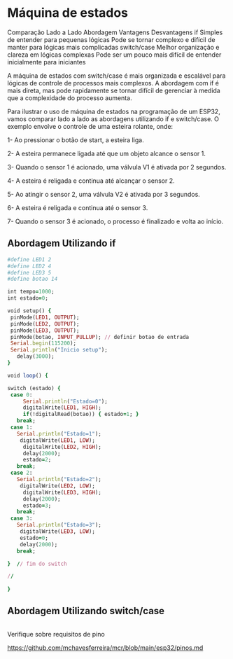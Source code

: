 # Máquina de estados

Comparação Lado a Lado
Abordagem	Vantagens	Desvantagens
if	Simples de entender para pequenas lógicas	Pode se tornar complexo e difícil de manter para lógicas mais complicadas
switch/case	Melhor organização e clareza em lógicas complexas	Pode ser um pouco mais difícil de entender inicialmente para iniciantes

A máquina de estados com switch/case é mais organizada e escalável para lógicas de controle de processos mais complexos. A abordagem com if é mais direta, mas pode rapidamente se tornar difícil de gerenciar à medida que a complexidade do processo aumenta.

Para ilustrar o uso de máquina de estados na programação de um ESP32, vamos comparar lado a lado as abordagens utilizando if e switch/case. O exemplo envolve o controle de uma esteira rolante, onde:

1- Ao pressionar o botão de start, a esteira liga.

2- A esteira permanece ligada até que um objeto alcance o sensor 1.

3- Quando o sensor 1 é acionado, uma válvula V1 é ativada por 2 segundos.

4- A esteira é religada e continua até alcançar o sensor 2.

5- Ao atingir o sensor 2, uma válvula V2 é ativada por 3 segundos.

6- A esteira é religada e continua até o sensor 3.

7- Quando o sensor 3 é acionado, o processo é finalizado e volta ao início.




## Abordagem Utilizando if

 ```ruby  
#define LED1 2
#define LED2 4
#define LED3 5
#define botao 14

int tempo=1000;
int estado=0;

void setup() {
  pinMode(LED1, OUTPUT);
  pinMode(LED2, OUTPUT);
  pinMode(LED3, OUTPUT);
  pinMode(botao, INPUT_PULLUP); // definir botao de entrada
  Serial.begin(115200);
  Serial.println("Inicio setup");
    delay(3000);
}

void loop() {

switch (estado) {
  case 0:
      Serial.println("Estado=0");
      digitalWrite(LED1, HIGH);
      if(!digitalRead(botao)) { estado=1; }
    break;
  case 1:
    Serial.println("Estado=1");
     digitalWrite(LED1, LOW);
      digitalWrite(LED2, HIGH);
      delay(2000);
      estado=2;
    break;
  case 2:
    Serial.println("Estado=2");
     digitalWrite(LED2, LOW);
      digitalWrite(LED3, HIGH);
      delay(2000);
      estado=3;
    break;  
  case 3:
    Serial.println("Estado=3");
     digitalWrite(LED3, LOW);
     estado=0;
     delay(2000);
    break;  
 
}  // fim do switch

 //
     
}


 ```


## Abordagem Utilizando switch/case

 ```ruby  


 ```


Verifique sobre requisitos de pino

https://github.com/mchavesferreira/mcr/blob/main/esp32/pinos.md



